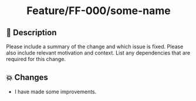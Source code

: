 <h1 align="center">Feature/FF-000/some-name</h1>  

## 📓 Description

Please include a summary of the change and which issue is fixed. Please also include relevant motivation and context. List any dependencies that are required for this change.

## 💥 Changes
- I have made some improvements.
